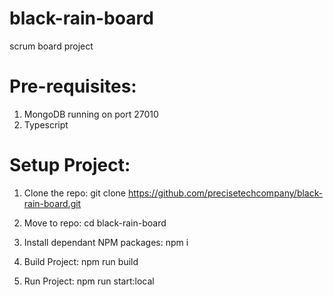 # black-rain-board
scrum board project

# Pre-requisites:
1. MongoDB running on port 27010
2. Typescript 

# Setup Project:

1. Clone the repo:
git clone https://github.com/precisetechcompany/black-rain-board.git

2. Move to repo:
cd black-rain-board

3. Install dependant NPM packages:
npm i

4. Build Project:
npm run build

5. Run Project:
npm run start:local
